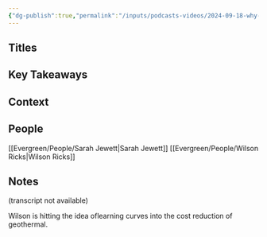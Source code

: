 ```yaml
---
{"dg-publish":true,"permalink":"/inputs/podcasts-videos/2024-09-18-why-geothermal-is-so-hot-right-now-shift-key/","tags":["podcast_notes"]}
---
```


## Titles


## Key Takeaways


## Context



## People
[[Evergreen/People/Sarah Jewett\|Sarah Jewett]]
[[Evergreen/People/Wilson Ricks\|Wilson Ricks]]



## Notes
(transcript not available)

Wilson is hitting the idea oflearning curves into the cost reduction of geothermal.

